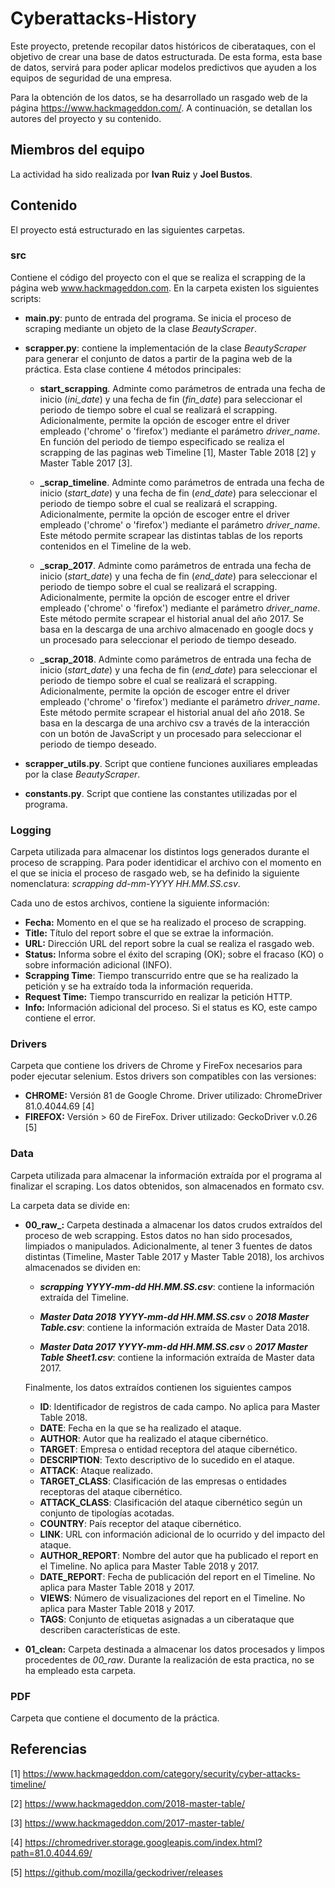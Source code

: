 # Cyberattacks-History
Este proyecto, pretende recopilar datos históricos de ciberataques, con el objetivo de crear una base de datos estructurada. De esta forma, esta base de datos, servirá para poder aplicar modelos predictivos que ayuden a los equipos de seguridad de una empresa.  

Para la obtención de los datos, se ha desarrollado un rasgado web de la página https://www.hackmageddon.com/. A continuación, se detallan los autores del proyecto y su contenido.

## Miembros del equipo
La actividad ha sido realizada por **Ivan Ruiz** y **Joel Bustos**.

## Contenido
El proyecto está estructurado en las siguientes carpetas.

### src
Contiene el código del proyecto con el que se realiza el scrapping de la página web www.hackmageddon.com. En la carpeta existen los siguientes scripts:

- **main.py**: punto de entrada del programa. Se inicia el proceso de scraping mediante un objeto de la clase _BeautyScraper_.

- **scrapper.py**: contiene la implementación de la clase _BeautyScraper_ para generar el conjunto de datos a partir de la pagina web de la práctica. Esta clase contiene 4 métodos principales:
    
    - **start_scrapping**. Adminte como parámetros de entrada una fecha de inicio (_ini_date_) y una fecha de fin (_fin_date_) para seleccionar el periodo de tiempo sobre el cual se realizará el scrapping. Adicionalmente, permite la opción de escoger entre el driver empleado ('chrome' o 'firefox') mediante el parámetro _driver_name_. En función del periodo de tiempo especificado se realiza el scrapping de las paginas web Timeline [1], Master Table 2018 [2] y Master Table 2017 [3].
    
    - **_scrap_timeline**. Adminte como parámetros de entrada una fecha de inicio (_start_date_) y una fecha de fin (_end_date_) para seleccionar el periodo de tiempo sobre el cual se realizará el scrapping. Adicionalmente, permite la opción de escoger entre el driver empleado ('chrome' o 'firefox') mediante el parámetro _driver_name_. Este método permite scrapear las distintas tablas de los reports contenidos en el Timeline de la web. 
    
    - **_scrap_2017**. Adminte como parámetros de entrada una fecha de inicio (_start_date_) y una fecha de fin (_end_date_) para seleccionar el periodo de tiempo sobre el cual se realizará el scrapping. Adicionalmente, permite la opción de escoger entre el driver empleado ('chrome' o 'firefox') mediante el parámetro _driver_name_. Este método permite scrapear el historial anual del año 2017. Se basa en la descarga de una archivo almacenado en google docs y un procesado para seleccionar el periodo de tiempo deseado.
    
     - **_scrap_2018**. Adminte como parámetros de entrada una fecha de inicio (_start_date_) y una fecha de fin (_end_date_) para seleccionar el periodo de tiempo sobre el cual se realizará el scrapping. Adicionalmente, permite la opción de escoger entre el driver empleado ('chrome' o 'firefox') mediante el parámetro _driver_name_. Este método permite scrapear el historial anual del año 2018. Se basa en la descarga de una archivo csv a través de la interacción con un botón de JavaScript y un procesado para seleccionar el periodo de tiempo deseado.
     
- **scrapper_utils.py**. Script que contiene funciones auxiliares empleadas por la clase _BeautyScraper_. 

- **constants.py**. Script que contiene las constantes utilizadas por el programa.

### Logging
Carpeta utilizada para almacenar los distintos logs generados durante el proceso de scrapping. Para poder identidicar el archivo con el momento en el que se inicia el proceso de rasgado web, se ha definido la siguiente nomenclatura: _scrapping dd-mm-YYYY HH.MM.SS.csv_. 

Cada uno de estos archivos, contiene la siguiente información:
- **Fecha:** Momento en el que se ha realizado el proceso de scrapping.
- **Title:** Título del report sobre el que se extrae la información.
- **URL:** Dirección URL del report sobre la cual se realiza el rasgado web.
- **Status:** Informa sobre el éxito del scraping (OK); sobre el fracaso (KO) o sobre información adicional (INFO).
- **Scrapping Time**: Tiempo transcurrido entre que se ha realizado la petición y se ha extraído toda la información requerida.
- **Request Time:** Tiempo transcurrido en realizar la petición HTTP. 
- **Info:** Información adicional del proceso. Si el status es KO, este campo contiene el error.

### Drivers
Carpeta que contiene los drivers de Chrome y FireFox necesarios para poder ejecutar selenium. Estos drivers son compatibles con las versiones:
- **CHROME:**  Versión 81 de Google Chrome. Driver utilizado: ChromeDriver 81.0.4044.69 [4]
- **FIREFOX:** Versión > 60 de FireFox. Driver utilizado: GeckoDriver v.0.26 [5]
    
### Data
Carpeta utilizada para almacenar la información extraída por el programa al finalizar el scraping. Los datos obtenidos, son almacenados en formato csv. 

La carpeta data se divide en:
- **00_raw_:** Carpeta destinada a almacenar los datos crudos extraídos del proceso de web scrapping. Estos datos no han sido procesados, limpiados o manipulados. Adicionalmente, al tener 3 fuentes de datos distintas (Timeline, Master Table 2017 y Master Table 2018), los archivos almacenados se dividen en:
     
     - **_scrapping YYYY-mm-dd HH.MM.SS.csv_**: contiene la información extraída del Timeline.
     
     - **_Master Data 2018 YYYY-mm-dd HH.MM.SS.csv_** o **_2018 Master Table.csv_**: contiene la información extraída de Master Data 2018.
     
     - **_Master Data 2017 YYYY-mm-dd HH.MM.SS.csv_** o **_2017 Master Table Sheet1.csv_**: contiene la información extraída de Master data 2017.

    Finalmente, los datos extraídos contienen los siguientes campos
    - **ID**: Identificador de registros de cada campo. No aplica para Master Table 2018.
    - **DATE**: Fecha en la que se ha realizado el ataque.
    - **AUTHOR**: Autor que ha realizado el ataque cibernético.
    - **TARGET**: Empresa o entidad receptora del ataque cibernético.
   - **DESCRIPTION**: Texto descriptivo de lo sucedido en el ataque.
   - **ATTACK**: Ataque realizado.
   - **TARGET_CLASS**:  Clasificación de las empresas o entidades receptoras del ataque cibernético.
   - **ATTACK_CLASS**: Clasificación del ataque cibernético según un conjunto de tipologías acotadas.
   - **COUNTRY**: País receptor del ataque cibernético.
   - **LINK**: URL con información adicional de lo ocurrido y del impacto del ataque.
   - **AUTHOR_REPORT**: Nombre del autor que ha publicado el report en el Timeline. No aplica para Master Table 2018 y 2017.
   - **DATE_REPORT**: Fecha de publicación del report en el Timeline. No aplica para Master Table 2018 y 2017.
   - **VIEWS**: Número de visualizaciones del report en el Timeline. No aplica para Master Table 2018 y 2017.
   - **TAGS**: Conjunto de etiquetas asignadas a un ciberataque que describen características de este.

- **01_clean:** Carpeta destinada a almacenar los datos procesados y limpos procedentes de _00_raw_. Durante la realización de esta practica, no se ha empleado esta carpeta.

### PDF
Carpeta que contiene el documento de la práctica.

 ## Referencias
 [1] https://www.hackmageddon.com/category/security/cyber-attacks-timeline/
 
 [2] https://www.hackmageddon.com/2018-master-table/
 
 [3] https://www.hackmageddon.com/2017-master-table/
 
 [4] https://chromedriver.storage.googleapis.com/index.html?path=81.0.4044.69/
 
 [5] https://github.com/mozilla/geckodriver/releases
